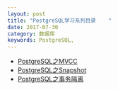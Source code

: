 ```yaml
---
layout: post
title: "PostgreSQL学习系列目录	"
date: 2017-07-30
category: 数据库
keywords: PostgreSQL,
---
```


* [PostgreSQL之MVCC](/2017/08/01/pg-mvcc.html)
* [PostgreSQL之Snapshot](/2017/08/02/pg-snapshot.html)
* [PostgreSQL之事务隔离](/2017/08/05/pg-trans-level.html)